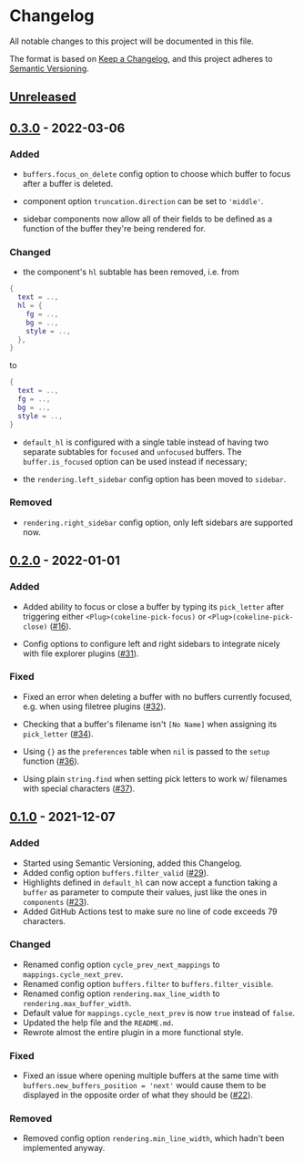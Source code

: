 # Changelog

All notable changes to this project will be documented in this file.

The format is based on [Keep a Changelog], and this project adheres to
[Semantic Versioning].

## [Unreleased]

## [0.3.0] - 2022-03-06

### Added

- `buffers.focus_on_delete` config option to choose which buffer to focus after
  a buffer is deleted.

- component option `truncation.direction` can be set to `'middle'`.

- sidebar components now allow all of their fields to be defined as a function
  of the buffer they're being rendered for.

### Changed

- the component's `hl` subtable has been removed, i.e. from
```lua
{
  text = ..,
  hl = {
    fg = ..,
    bg = ..,
    style = ..,
  },
}
```
to
```lua
{
  text = ..,
  fg = ..,
  bg = ..,
  style = ..,
}
```

- `default_hl` is configured with a single table instead of having two separate
  subtables for `focused` and `unfocused` buffers. The `buffer.is_focused`
  option can be used instead if necessary;

- the `rendering.left_sidebar` config option has been moved to `sidebar`.

### Removed

- `rendering.right_sidebar` config option, only left sidebars are supported
  now.

## [0.2.0] - 2022-01-01

### Added

- Added ability to focus or close a buffer by typing its `pick_letter` after
  triggering either `<Plug>(cokeline-pick-focus)` or
  `<Plug>(cokeline-pick-close)`
  ([#16](https://github.com/noib3/nvim-cokeline/issues/16)).

- Config options to configure left and right sidebars to integrate nicely with
  file explorer plugins
  ([#31](https://github.com/noib3/nvim-cokeline/issues/31)).

### Fixed

- Fixed an error when deleting a buffer with no buffers currently focused, e.g.
  when using filetree plugins
  ([#32](https://github.com/noib3/nvim-cokeline/issues/32)).

- Checking that a buffer's filename isn't `[No Name]` when assigning its
  `pick_letter` ([#34](https://github.com/noib3/nvim-cokeline/issues/34)).

- Using `{}` as the `preferences` table when `nil` is passed to the `setup`
  function ([#36](https://github.com/noib3/nvim-cokeline/issues/36)).

- Using plain `string.find` when setting pick letters to work w/ filenames
  with special characters
  ([#37](https://github.com/noib3/nvim-cokeline/issues/37)).

## [0.1.0] - 2021-12-07

### Added

- Started using Semantic Versioning, added this Changelog.
- Added config option `buffers.filter_valid`
  ([#29](https://github.com/noib3/nvim-cokeline/issues/29)).
- Highlights defined in `default_hl` can now accept a function taking a
  `buffer` as parameter to compute their values, just like the ones in
  `components` ([#23](https://github.com/noib3/nvim-cokeline/issues/23)).
- Added GitHub Actions test to make sure no line of code exceeds 79 characters.

### Changed

- Renamed config option `cycle_prev_next_mappings` to
  `mappings.cycle_next_prev`.
- Renamed config option `buffers.filter` to
  `buffers.filter_visible`.
- Renamed config option `rendering.max_line_width` to
  `rendering.max_buffer_width`.
- Default value for `mappings.cycle_next_prev` is now `true` instead of
  `false`.
- Updated the help file and the `README.md`.
- Rewrote almost the entire plugin in a more functional style.

### Fixed

- Fixed an issue where opening multiple buffers at the same time with
  `buffers.new_buffers_position = 'next'` would cause them to be displayed in
  the opposite order of what they should be
  ([#22](https://github.com/noib3/nvim-cokeline/issues/22#issuecomment-975955018)).

### Removed

- Removed config option `rendering.min_line_width`, which hadn't been
  implemented anyway.

[Semantic Versioning]: https://semver.org/spec/v2.0.0.html
[Keep a changelog]: https://keepachangelog.com/en/1.0.0/

[unreleased]: https://github.com/noib3/nvim-cokeline/compare/v0.3.0...HEAD
[0.3.0]: https://github.com/noib3/nvim-cokeline/releases/tag/v0.3.0
[0.2.0]: https://github.com/noib3/nvim-cokeline/releases/tag/v0.2.0
[0.1.0]: https://github.com/noib3/nvim-cokeline/releases/tag/v0.1.0
